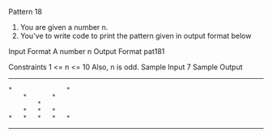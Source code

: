 
Pattern 18

1. You are given a number n.
2. You've to write code to print the pattern given in output format below
                               
                               
                               
Input Format
A number n
Output Format
pat181

Constraints
1 <= n <= 10
 Also, n is odd.
Sample Input
7
Sample Output
*	*	*	*	*	*	*	
	*				*	
		*		*	
			*	
		*	*	*	
	*	*	*	*	*	
*	*	*	*	*	*	*	
